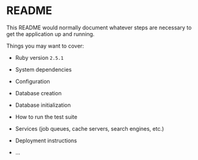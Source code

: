 # README

This README would normally document whatever steps are necessary to get the
application up and running.

Things you may want to cover:

* Ruby version
`2.5.1`
* System dependencies

* Configuration

* Database creation

* Database initialization

* How to run the test suite

* Services (job queues, cache servers, search engines, etc.)

* Deployment instructions

* ...
